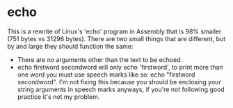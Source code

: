 echo
===
This is a rewrite of Linux's 'echo' program in Assembly that is 98% smaller (751 bytes vs 31296 bytes).
There are two small things that are different, but by and large they should function the same:
* There are no arguments other than the text to be echoed.
* echo firstword secondword will only echo 'firstword', to print more than one word you must use speech marks like so: echo "firstword secondword". I'm not fixing this because you should be enclosing your string arguments in speech marks anyways, if you're not following good practice it's not my problem.
